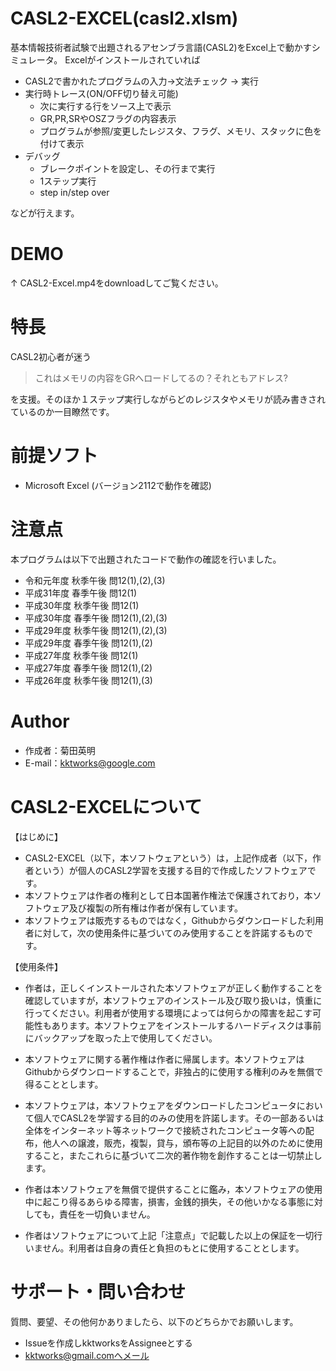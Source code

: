 # CASL2-EXCEL(casl2.xlsm)
基本情報技術者試験で出題されるアセンブラ言語(CASL2)をExcel上で動かすシミュレータ。
Excelがインストールされていれば
- CASL2で書かれたプログラムの入力→文法チェック → 実行
- 実行時トレース(ON/OFF切り替え可能)
	- 次に実行する行をソース上で表示
	- GR,PR,SRやOSZフラグの内容表示
	- プログラムが参照/変更したレジスタ、フラグ、メモリ、スタックに色を付けて表示
- デバッグ
	- ブレークポイントを設定し、その行まで実行
	- 1ステップ実行
	- step in/step over

などが行えます。
 
# DEMO
↑
CASL2-Excel.mp4をdownloadしてご覧ください。
 
# 特長
CASL2初心者が迷う

> これはメモリの内容をGRへロードしてるの？それともアドレス?

を支援。そのほか１ステップ実行しながらどのレジスタやメモリが読み書きされているのか一目瞭然です。
 
# 前提ソフト
 
* Microsoft Excel (バージョン2112で動作を確認)

# 注意点
本プログラムは以下で出題されたコードで動作の確認を行いました。

* 令和元年度 秋季午後 問12(1),(2),(3)
* 平成31年度 春季午後 問12(1)
* 平成30年度 秋季午後 問12(1)
* 平成30年度 春季午後 問12(1),(2),(3)
* 平成29年度 秋季午後 問12(1),(2),(3)
* 平成29年度 春季午後 問12(1),(2)
* 平成27年度 秋季午後 問12(1)
* 平成27年度 春季午後 問12(1),(2)
* 平成26年度 秋季午後 問12(1),(3)

# Author
* 作成者：菊田英明
* E-mail：kktworks@google.com
 
# CASL2-EXCELについて

【はじめに】
* CASL2-EXCEL（以下，本ソフトウェアという）は，上記作成者（以下，作者という）が個人のCASL2学習を支援する目的で作成したソフトウェアです。
* 本ソフトウェアは作者の権利として日本国著作権法で保護されており，本ソフトウェア及び複製の所有権は作者が保有しています。
* 本ソフトウェアは販売するものではなく，Githubからダウンロードした利用者に対して，次の使用条件に基づいてのみ使用することを許諾するものです。

【使用条件】
+ 作者は，正しくインストールされた本ソフトウェアが正しく動作することを確認していますが，本ソフトウェアのインストール及び取り扱いは，慎重に行ってください。利用者が使用する環境によっては何らかの障害を起こす可能性もあります。本ソフトウェアをインストールするハードディスクは事前にバックアップを取った上で使用してください。

+ 本ソフトウェアに関する著作権は作者に帰属します。本ソフトウェアはGithubからダウンロードすることで，非独占的に使用する権利のみを無償で得ることとします。

+ 本ソフトウェアは，本ソフトウェアをダウンロードしたコンピュータにおいて個人でCASL2を学習する目的のみの使用を許諾します。その一部あるいは全体をインターネット等ネットワークで接続されたコンピュータ等への配布，他人への譲渡，販売，複製，貸与，頒布等の上記目的以外のために使用すること，またこれらに基づいて二次的著作物を創作することは一切禁止します。

+ 作者は本ソフトウェアを無償で提供することに鑑み，本ソフトウェアの使用中に起こり得るあらゆる障害，損害，金銭的損失，その他いかなる事態に対しても，責任を一切負いません。

+ 作者はソフトウェアについて上記「注意点」で記載した以上の保証を一切行いません。利用者は自身の責任と負担のもとに使用することとします。

# サポート・問い合わせ

質問、要望、その他何かありましたら、以下のどちらかでお願いします。
* Issueを作成しkktworksをAssigneeとする
* kktworks@gmail.comへメール
